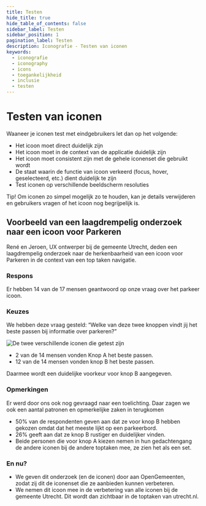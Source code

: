 ```yaml
---
title: Testen
hide_title: true
hide_table_of_contents: false
sidebar_label: Testen
sidebar_position: 1
pagination_label: Testen
description: Iconografie - Testen van iconen
keywords:
  - iconografie
  - iconography
  - icons
  - toegankelijkheid
  - inclusie
  - testen
---
```


<!-- @license CC0-1.0 -->

# Testen van iconen

Waaneer je iconen test met eindgebruikers let dan op het volgende:

- Het icoon moet direct duidelijk zijn
- Het icoon moet in de context van de applicatie duidelijk zijn
- Het icoon moet consistent zijn met de gehele iconenset die gebruikt wordt
- De staat waarin de functie van icoon verkeerd (focus, hover, geselecteerd, etc.) dient duidelijk te zijn
- Test iconen op verschillende beeldscherm resoluties

Tip! Om iconen zo simpel mogelijk zo te houden, kan je details verwijderen en gebruikers vragen of het icoon nog begrijpelijk is.

## Voorbeeld van een laagdrempelig onderzoek naar een icoon voor Parkeren

René en Jeroen, UX ontwerper bij de gemeente Utrecht, deden een laagdrempelig onderzoek naar de herkenbaarheid van een icoon voor Parkeren in de context van een top taken navigatie.

### Respons

Er hebben 14 van de 17 mensen geantwoord op onze vraag over het parkeer icoon.

### Keuzes

We hebben deze vraag gesteld: “Welke van deze twee knoppen vindt jij het beste passen bij informatie over parkeren?”

![De twee verschillende iconen die getest zijn](https://user-images.githubusercontent.com/248921/166207736-7911d687-5092-4a31-a5bc-ef0b93e97f5e.png)

- 2 van de 14 mensen vonden Knop A het beste passen.
- 12 van de 14 mensen vonden knop B het beste passen.

Daarmee wordt een duidelijke voorkeur voor knop B aangegeven.

### Opmerkingen

Er werd door ons ook nog gevraagd naar een toelichting. Daar zagen we ook een aantal patronen en opmerkelijke zaken in terugkomen

- 50% van de respondenten geven aan dat ze voor knop B hebben gekozen omdat dat het meeste lijkt op een parkeerbord.
- 26% geeft aan dat ze knop B rustiger en duidelijker vinden.
- Beide personen die voor knop A kiezen nemen in hun gedachtengang de andere iconen bij de andere toptaken mee, ze zien het als een set.

### En nu?

- We geven dit onderzoek (en de iconen) door aan OpenGemeenten, zodat zij dit de iconenset die ze aanbieden kunnen verbeteren.
- We nemen dit icoon mee in de verbetering van alle iconen bij de gemeente Utrecht. Dit wordt dan zichtbaar in de toptaken van utrecht.nl.
